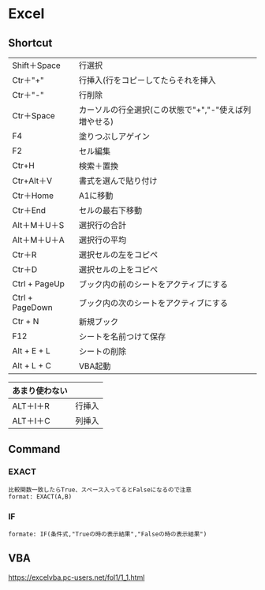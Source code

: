 # Excel

## Shortcut

|    |      |
|----|------|
|Shift＋Space|行選択|
|Ctr＋"+"|行挿入(行をコピーしてたらそれを挿入|
|Ctr＋"-"|行削除|
|Ctr＋Space|カーソルの行全選択(この状態で"+","-"使えば列増やせる)|
|F4|塗りつぶしアゲイン|
|F2|セル編集|
|Ctr+H|検索＋置換|
|Ctr+Alt＋V|書式を選んで貼り付け|
|Ctr＋Home|A1に移動|
|Ctr＋End|セルの最右下移動|
|Alt＋M＋U＋S|選択行の合計|
|Alt＋M＋U＋A|選択行の平均|
|Ctr＋R|選択セルの左をコピペ|
|Ctr＋D|選択セルの上をコピペ|
|Ctrl + PageUp|ブック内の前のシートをアクティブにする|
|Ctrl + PageDown|ブック内の次のシートをアクティブにする|
|Ctr + N|新規ブック|
|F12|シートを名前つけて保存|
|Alt + E + L|シートの削除|
|Alt + L + C|VBA起動|


|あまり使わない||
|----|------|
|ALT＋I＋R|行挿入|
|ALT＋I＋C|列挿入|


## Command

### **EXACT**
    比較関数一致したらTrue、スペース入ってるとFalseになるので注意
    format: EXACT(A,B)

### **IF**
    formate: IF(条件式,"Trueの時の表示結果","Falseの時の表示結果")


## VBA
https://excelvba.pc-users.net/fol1/1_1.html